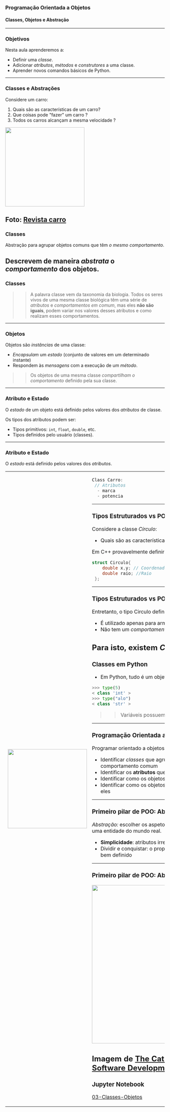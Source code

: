 ### Programação Orientada a Objetos
#### Classes, Objetos e Abstração
---

### Objetivos

Nesta aula aprenderemos a:
 - Definir uma _classe_.
 - Adicionar _atributos_, _métodos_ e _construtores_ a uma classe. 
 - Aprender novos comandos básicos de Python.
---

### Classes e Abstrações

Considere um carro:
 1. Quais são as características de um carro?
 2. Que coisas pode "fazer" um carro ?
 3. Todos os carros alcançam a mesma velocidade ?

 <img src="img/carros.jpg" width=250/>

 Foto: [Revista carro](https://revistacarro.com.br/)
---

### Classes

Abstração para agrupar objetos comuns que têm _o mesmo comportamento_.

Descrevem de maneira _abstrata_ o _comportamento_ dos objetos.
---

### Classes

>> A palavra classe vem da taxonomia da biologia. Todos os seres vivos de uma
>> mesma classe biológica têm uma série de _atributos_ e _comportamentos em
>> comum_, mas eles  __não são iguais__, podem variar nos valores desses atributos
>> e como realizam esses comportamentos.
---

### Objetos

Objetos são _instâncias_ de uma classe:

 - _Encapsulam_ um _estado_ (conjunto de valores em um determinado instante)
 - Respondem às _mensagens_ com a execução de um _método_.

>> Os objetos de uma mesma classe _compartilham o comportamento_ definido pela sua classe.
---

### Atributo e Estado

O _estado_ de um objeto está definido pelos valores dos _atributos_ de classe.

Os tipos dos atributos podem ser:

 - Tipos primitivos: `int`, `float`, `double`, etc.
 - Tipos definidos pelo usuário (classes).
---

### Atributo e Estado
O _estado_ está definido pelos valores dos _atributos_.
<table>
<tr>
<td>
<img src="img/carros2.jpg" width=250/>
<td>

```cpp
Class Carro:
 // Atributos
  - marca
  - potencia
```
---

### Tipos Estruturados vs POO
Considere a classe _Círculo_:

 - Quais são as características de um círculo ?

Em C++ provavelmente definiríamos o tipo
```cpp
struct Circulo{
    double x,y; // Coordenadas do centro
    double raio; //Raio
 };
```
---

### Tipos Estruturados vs POO
Entretanto, o tipo Circulo definido como _struct_:

- É utilizado apenas para armazenar dados
- Não tem um _comportamento_ definido

Para isto, existem _Classes_!
---

### Classes em Python

 - Em Python, tudo é um objeto:
 ```python
>>> type(5)
< class 'int' >
>>> type("alo")
< class 'str' >
```

>> Variáveis possuem _tipos_ == objetos possuem _classes_
---

### Programação Orientada a Objetos
Programar orientado a objetos envolve:

- Identificar _classes_ que agrupam objetos com um comportamento comum
- Identificar os __atributos__ que cada objeto deve armazenar
- Identificar como os objetos devem *se comportar*
- Identificar como os objetos do sistema devem *interagir* entre eles
--- 

### Primeiro pilar de POO: Abstração

_Abstração:_ escolher os aspetos _mais relevantes_ para representar uma entidade do mundo real.

 - __Simplicidade__: atributos irrelevantes devem ser ignorados
 - Dividir e conquistar: o propósito de uma classe deve estar bem definido
--- 

### Primeiro pilar de POO: Abstração

<img src="img/cat-abstraction.jpg" width=500 >

Imagem de [The Cat as a Metaphor in OO Software Development](https://effectivesoftwaredesign.com/2016/09/28/the-cat-as-a-metaphor-in-object-oriented-software-development/)
---

### Jupyter Notebook 
<a href="03-Classes-Objetos.ipynb">03-Classes-Objetos</a>

